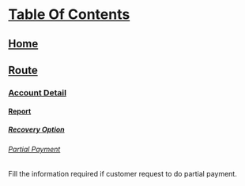 # [Table Of Contents](Readme.md)
## [Home](https://github.com/diohlicious/collection-management-app/blob/master/Doc/Menu.md)
## [Route](https://github.com/diohlicious/collection-management-app/blob/master/Doc/Route.md)
### [Account Detail](https://github.com/diohlicious/collection-management-app/blob/master/Doc/Account-Detail.md)
#### [Report](https://github.com/diohlicious/collection-management-app/blob/master/Doc/Report.md)
##### [Recovery Option](https://github.com/diohlicious/collection-management-app/blob/master/Doc/Recovery-Option.md)
###### [Partial Payment](Partial-Payment.md)
Fill the information required if customer request to do partial payment.
